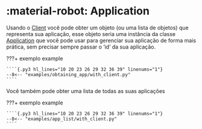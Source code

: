 [Client]: client.md

[Application]: ../../api_reference/Application.md

# :material-robot: Application

Usando o [Client] você pode obter um objeto (ou uma lista de
objetos) que representa sua aplicação, esse objeto seria uma instância da
classe [Application] que você pode usar
para gerenciar sua aplicação de forma mais prática, sem precisar sempre passar
o ‘id’ da sua aplicação.

???+ exemplo example

    ````{.py3 hl_lines="10 20 23 26 29 32 36 39" linenums="1"}
    --8<-- "examples/obtaining_app/with_client.py"
    ````

Você também pode obter uma lista de todas as suas aplicações

???+ exemplo example

    ````{.py3 hl_lines="10 20 23 26 29 32 36 39" linenums="1"}
    --8<-- "examples/app_list/with_client.py"
    ````
